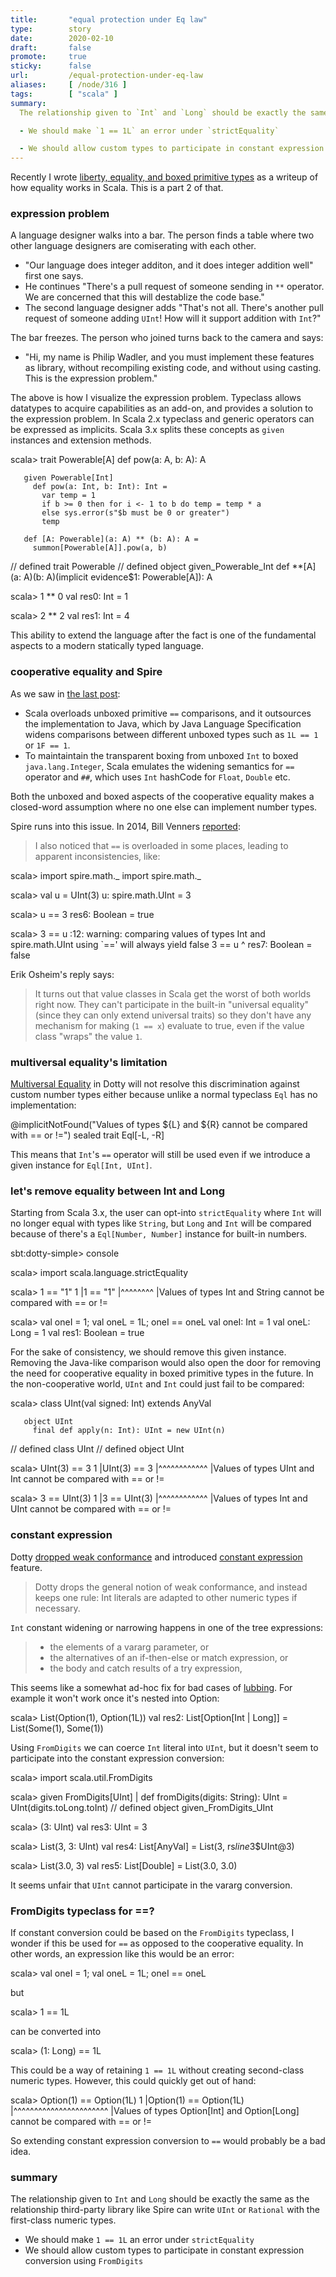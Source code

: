 ```yaml
---
title:       "equal protection under Eq law"
type:        story
date:        2020-02-10
draft:       false
promote:     true
sticky:      false
url:         /equal-protection-under-eq-law
aliases:     [ /node/316 ]
tags:        [ "scala" ]
summary:
  The relationship given to `Int` and `Long` should be exactly the same as the relationship third-party library like Spire can write `UInt` or `Rational` with the first-class numeric types.

  - We should make `1 == 1L` an error under `strictEquality`

  - We should allow custom types to participate in constant expression conversion using `FromDigits`
---
```


  [1]: http://eed3si9n.com/liberty-equality-and-boxed-primitive-types
  [2]: https://groups.google.com/d/msg/spire-math/ZShEBKuMKT4/CuEA1Sb-nB8J
  [dotty-multiversal]: https://dotty.epfl.ch/docs/reference/contextual/multiversal-equality.html
  [dotty-constant]: https://dotty.epfl.ch/docs/reference/dropped-features/weak-conformance-spec.html
  [dotty-weak]: https://dotty.epfl.ch/docs/reference/dropped-features/weak-conformance.html
  [lubbing]: http://eed3si9n.com/stricter-scala-with-ynolub

Recently I wrote [liberty, equality, and boxed primitive types][1] as a writeup of how equality works in Scala. This is a part 2 of that.

### expression problem

A language designer walks into a bar. The person finds a table where two other language designers are comiserating with each other.

- "Our language does integer additon, and it does integer addition well" first one says.
- He continues "There's a pull request of someone sending in `**` operator. We are concerned that this will destablize the code base."
- The second language designer adds "That's not all. There's another pull request of someone adding `UInt`! How will it support addition with `Int`?"

The bar freezes. The person who joined turns back to the camera and says:

- "Hi, my name is Philip Wadler, and you must implement these features as library, without recompiling existing code, and without using casting. This is the expression problem."

The above is how I visualize the expression problem. Typeclass allows datatypes to acquire capabilities as an add-on, and provides a solution to the expression problem. In Scala 2.x typeclass and generic operators can be expressed as implicits. Scala 3.x splits these concepts as `given` instances and extension methods.

<scala>
scala> trait Powerable[A]
         def pow(a: A, b: A): A
      
       given Powerable[Int]
         def pow(a: Int, b: Int): Int =
           var temp = 1
           if b >= 0 then for i <- 1 to b do temp = temp * a
           else sys.error(s"$b must be 0 or greater")
           temp
      
       def [A: Powerable](a: A) ** (b: A): A =
         summon[Powerable[A]].pow(a, b)
      
// defined trait Powerable
// defined object given_Powerable_Int
def **[A](a: A)(b: A)(implicit evidence$1: Powerable[A]): A

scala> 1 ** 0
val res0: Int = 1

scala> 2 ** 2
val res1: Int = 4
</scala>

This ability to extend the language after the fact is one of the fundamental aspects to a modern statically typed language.

### cooperative equality and Spire

As we saw in [the last post][1]:

- Scala overloads unboxed primitive `==` comparisons, and it outsources the implementation to Java, which by Java Language Specification widens comparisons between different unboxed types such as `1L == 1` or `1F == 1`.
- To maintaintain the transparent boxing from unboxed `Int` to boxed `java.lang.Integer`, Scala emulates the widening semantics for `==` operator and `##`, which uses `Int` hashCode for `Float`, `Double` etc.

Both the unboxed and boxed aspects of the cooperative equality makes a closed-word assumption where no one else can implement number types.

Spire runs into this issue. In 2014, Bill Venners [reported][2]:

> I also noticed that `==` is overloaded in some places, leading to apparent inconsistencies, like:

<scala>
scala> import spire.math._
import spire.math._

scala> val u = UInt(3)
u: spire.math.UInt = 3

scala> u == 3
res6: Boolean = true

scala> 3 == u
<console>:12: warning: comparing values of types Int and spire.math.UInt using `==' will always yield false
              3 == u
                ^
res7: Boolean = false
</scala>

Erik Osheim's reply says:

> It turns out that value classes in Scala get the worst of both worlds right now. They can't participate in the built-in "universal equality" (since they can only extend universal traits) so they don't have any mechanism for making (`1 == x`) evaluate to true, even if the value class "wraps" the value `1`.

### multiversal equality's limitation

[Multiversal Equality][dotty-multiversal] in Dotty will not resolve this discrimination against custom number types either because unlike a normal typeclass `Eql` has no implementation:

<scala>
@implicitNotFound("Values of types ${L} and ${R} cannot be compared with == or !=")
sealed trait Eql[-L, -R]
</scala>

This means that `Int`'s `==` operator will still be used even if we introduce a given instance for `Eql[Int, UInt]`.

### let's remove equality between Int and Long

Starting from Scala 3.x, the user can opt-into `strictEquality` where `Int` will no longer equal with types like `String`, but `Long` and `Int` will be compared because of there's a `Eql[Number, Number]` instance for built-in numbers.

<scala>
sbt:dotty-simple> console

scala> import scala.language.strictEquality

scala> 1 == "1"
1 |1 == "1"
  |^^^^^^^^
  |Values of types Int and String cannot be compared with == or !=

scala> val oneI = 1; val oneL = 1L; oneI == oneL
val oneI: Int = 1
val oneL: Long = 1
val res1: Boolean = true
</scala>

For the sake of consistency, we should remove this given instance. Removing the Java-like comparison would also open the door for removing the need for cooperative equality in boxed primitive types in the future. In the non-cooperative world, `UInt` and `Int` could just fail to be compared:

<scala>
scala> class UInt(val signed: Int) extends AnyVal
      
       object UInt
         final def apply(n: Int): UInt = new UInt(n)

// defined class UInt
// defined object UInt

scala> UInt(3) == 3
1 |UInt(3) == 3
  |^^^^^^^^^^^^
  |Values of types UInt and Int cannot be compared with == or !=

scala> 3 == UInt(3)
1 |3 == UInt(3)
  |^^^^^^^^^^^^
  |Values of types Int and UInt cannot be compared with == or !=
</scala>

### constant expression

Dotty [dropped weak conformance][dotty-weak] and introduced [constant expression][dotty-constant] feature.

> Dotty drops the general notion of weak conformance, and instead keeps one rule: Int literals are adapted to other numeric types if necessary.

`Int` constant widening or narrowing happens in one of the tree expressions:

> - the elements of a vararg parameter, or
> - the alternatives of an if-then-else or match expression, or
> - the body and catch results of a try expression,

This seems like a somewhat ad-hoc fix for bad cases of [lubbing][lubbing]. For example it won't work once it's nested into Option:

<scala>
scala> List(Option(1), Option(1L))
val res2: List[Option[Int | Long]] = List(Some(1), Some(1))
</scala>

Using `FromDigits` we can coerce `Int` literal into `UInt`, but it doesn't seem to participate into the constant expression conversion:

<scala>
scala> import scala.util.FromDigits

scala> given FromDigits[UInt]
     |   def fromDigits(digits: String): UInt = UInt(digits.toLong.toInt)
// defined object given_FromDigits_UInt

scala> (3: UInt)
val res3: UInt = 3

scala> List(3, 3: UInt)
val res4: List[AnyVal] = List(3, rs$line$3$UInt@3)

scala> List(3.0, 3)
val res5: List[Double] = List(3.0, 3.0)
</scala>

It seems unfair that `UInt` cannot participate in the vararg conversion.

### FromDigits typeclass for ==?

If constant conversion could be based on the `FromDigits` typeclass, I wonder if this be used for `==` as opposed to the cooperative equality. In other words, an expression like this would be an error:

<scala>
scala> val oneI = 1; val oneL = 1L; oneI == oneL
</scala>

but

<scala>
scala> 1 == 1L
</scala>

can be converted into

<scala>
scala> (1: Long) == 1L
</scala>

This could be a way of retaining `1 == 1L` without creating second-class numeric types. However, this could quickly get out of hand:

<scala>
scala> Option(1) == Option(1L)
1 |Option(1) == Option(1L)
  |^^^^^^^^^^^^^^^^^^^^^^^
  |Values of types Option[Int] and Option[Long] cannot be compared with == or !=
</scala>

So extending constant expression conversion to `==` would probably be a bad idea.

### summary

The relationship given to `Int` and `Long` should be exactly the same as the relationship third-party library like Spire can write `UInt` or `Rational` with the first-class numeric types.

- We should make `1 == 1L` an error under `strictEquality`
- We should allow custom types to participate in constant expression conversion using `FromDigits`
